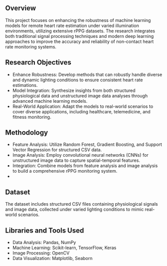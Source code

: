 ## Overview
This project focuses on enhancing the robustness of machine learning models for remote heart rate estimation under varied illumination environments, utilizing extensive rPPG datasets. The research integrates both traditional signal processing techniques and modern deep learning approaches to improve the accuracy and reliability of non-contact heart rate monitoring systems.

## Research Objectives
- Enhance Robustness: Develop methods that can robustly handle diverse and dynamic lighting conditions to ensure consistent heart rate estimations.
- Model Integration: Synthesize insights from both structured physiological data and unstructured image data analyses through advanced machine learning models.
- Real-World Application: Adapt the models to real-world scenarios to cover diverse applications, including healthcare, telemedicine, and fitness monitoring.
  
## Methodology
- Feature Analysis: Utilize Random Forest, Gradient Boosting, and Support Vector Regression for structured CSV data.
- Image Analysis: Employ convolutional neural networks (CNNs) for unstructured image data to capture spatial-temporal features.
- Integration: Combine models from feature analysis and image analysis to build a comprehensive rPPG monitoring system.
- 
## Dataset
The dataset includes structured CSV files containing physiological signals and image data, collected under varied lighting conditions to mimic real-world scenarios.

##  Libraries and Tools Used
- Data Analysis: Pandas, NumPy
- Machine Learning: Scikit-learn, TensorFlow, Keras
- Image Processing: OpenCV
- Data Visualization: Matplotlib, Seaborn
